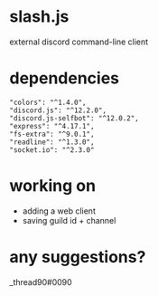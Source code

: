 # slash.js
external discord command-line client

# dependencies
```
"colors": "^1.4.0",
"discord.js": "^12.2.0",
"discord.js-selfbot": "^12.0.2",
"express": "^4.17.1",
"fs-extra": "^9.0.1",
"readline": "^1.3.0",
"socket.io": "^2.3.0"
```

# working on
- adding a web client
- saving guild id + channel

# any suggestions?
\_thread90#0090
